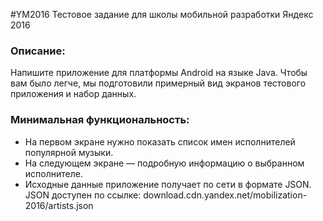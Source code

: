 #YM2016
Тестовое задание для школы мобильной разработки Яндекс 2016

### Описание:

Напишите приложение для платформы Android на языке Java. Чтобы вам было легче, мы подготовили примерный вид экранов тестового приложения и набор данных.

### Минимальная функциональность:

 - На первом экране нужно показать список имен исполнителей популярной музыки.
 - На следующем экране — подробную информацию о выбранном исполнителе.
 - Исходные данные приложение получает по сети в формате JSON. JSON доступен по ссылке: download.cdn.yandex.net/mobilization-2016/artists.json
